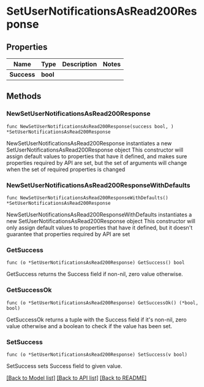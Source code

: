 # SetUserNotificationsAsRead200Response

## Properties

Name | Type | Description | Notes
------------ | ------------- | ------------- | -------------
**Success** | **bool** |  | 

## Methods

### NewSetUserNotificationsAsRead200Response

`func NewSetUserNotificationsAsRead200Response(success bool, ) *SetUserNotificationsAsRead200Response`

NewSetUserNotificationsAsRead200Response instantiates a new SetUserNotificationsAsRead200Response object
This constructor will assign default values to properties that have it defined,
and makes sure properties required by API are set, but the set of arguments
will change when the set of required properties is changed

### NewSetUserNotificationsAsRead200ResponseWithDefaults

`func NewSetUserNotificationsAsRead200ResponseWithDefaults() *SetUserNotificationsAsRead200Response`

NewSetUserNotificationsAsRead200ResponseWithDefaults instantiates a new SetUserNotificationsAsRead200Response object
This constructor will only assign default values to properties that have it defined,
but it doesn't guarantee that properties required by API are set

### GetSuccess

`func (o *SetUserNotificationsAsRead200Response) GetSuccess() bool`

GetSuccess returns the Success field if non-nil, zero value otherwise.

### GetSuccessOk

`func (o *SetUserNotificationsAsRead200Response) GetSuccessOk() (*bool, bool)`

GetSuccessOk returns a tuple with the Success field if it's non-nil, zero value otherwise
and a boolean to check if the value has been set.

### SetSuccess

`func (o *SetUserNotificationsAsRead200Response) SetSuccess(v bool)`

SetSuccess sets Success field to given value.



[[Back to Model list]](../README.md#documentation-for-models) [[Back to API list]](../README.md#documentation-for-api-endpoints) [[Back to README]](../README.md)


